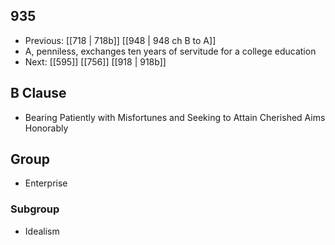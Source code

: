 ## 935
- Previous: [[718 | 718b]] [[948 | 948 ch B to A]] 
- A, penniless, exchanges ten years of servitude for a college education
- Next: [[595]] [[756]] [[918 | 918b]] 

## B Clause
- Bearing Patiently with Misfortunes and Seeking to Attain Cherished Aims Honorably

## Group
- Enterprise

### Subgroup
- Idealism

